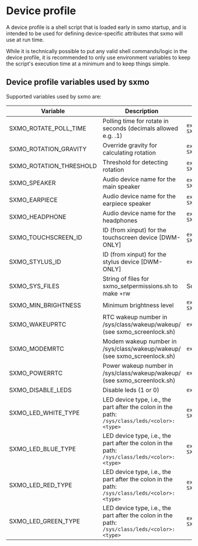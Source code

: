 # Device profile

A device profile is a shell script that is loaded early in sxmo startup, and is
intended to be used for defining device-specific attributes that sxmo will use
at run time.

While it is technically possible to put any valid shell commands/logic in the
device profile, it is recommended to only use environment variables to keep the
script's execution time at a minimum and to keep things simple.

## Device profile variables used by sxmo
Supported variables used by sxmo are:

| Variable                | Description                                                                             | Pinephone Defaults                                                               |
|-------------------------|-----------------------------------------------------------------------------------------|----------------------------------------------------------------------------------|
| SXMO_ROTATE_POLL_TIME   | Polling time for rotate in seconds (decimals allowed e.g. .1)                           | `export SXMO_ROTATE_POLL_TIME="1"`                                               |
| SXMO_ROTATION_GRAVITY   | Override gravity for calculating rotation                                               | `export SXMO_ROTATION_GRAVITY="500"`                                             |
| SXMO_ROTATION_THRESHOLD | Threshold for detecting rotation                                                        | `export SXMO_ROTATION_THRESHOLD="60"`                                            |
| SXMO_SPEAKER            | Audio device name for the main speaker                                                  | `export SXMO_SPEAKER="Speaker"`                                                  |
| SXMO_EARPIECE           | Audio device name for the earpiece speaker                                              | `export SXMO_EARPIECE="Earpiece"`                                                |
| SXMO_HEADPHONE          | Audio device name for the headphones                                                    | `export SXMO_HEADPHONE="Headphone"`                                              |
| SXMO_TOUCHSCREEN_ID     | ID (from xinput) for the touchscreen device [DWM-ONLY]                                  | `export SXMO_TOUCHSCREEN_ID="10"`                                                |
| SXMO_STYLUS_ID          | ID (from xinput) for the stylus device [DWM-ONLY]                                       | `export SXMO_STYLUS_ID="10"`                                                     |
| SXMO_SYS_FILES          | String of files for sxmo_setpermissions.sh to make +rw                                  | See sxmo_setpermissions.sh.                                                      |
| SXMO_MIN_BRIGHTNESS     | Minimum brightness level                                                                | `export SXMO_MIN_BRIGHTNESS="5"`                                                 |
| SXMO_WAKEUPRTC          | RTC wakeup number in /sys/class/wakeup/wakeup<number>/ (see sxmo_screenlock.sh)         | `export SXMO_WAKEUPRTC="1"`                                                      |
| SXMO_MODEMRTC           | Modem wakeup number in /sys/class/wakeup/wakeup<number>/ (see sxmo_screenlock.sh)       | `export SXMO_MODEMRTC="10"`                                                      |
| SXMO_POWERRTC           | Power wakeup number in /sys/class/wakeup/wakeup<number>/ (see sxmo_screenlock.sh)       | `export SXMO_POWERRTC="5"`                                                       |
| SXMO_DISABLE_LEDS       | Disable leds (1 or 0)                                                                   | `export SXMO_DISABLE_LEDS="0"`                                                   |
| SXMO_LED_WHITE_TYPE     | LED device type, i.e., the part after the colon in the path: `/sys/class/leds/<color>:<type>` | `export SXMO_LED_WHITE_TYPE="status"`                                       |
| SXMO_LED_BLUE_TYPE      | LED device type, i.e., the part after the colon in the path: `/sys/class/leds/<color>:<type>` | `export SXMO_LED_BLUE_TYPE="status"`                                        |
| SXMO_LED_RED_TYPE       | LED device type, i.e., the part after the colon in the path: `/sys/class/leds/<color>:<type>` | `export SXMO_LED_RED_TYPE="status"`                                         |
| SXMO_LED_GREEN_TYPE     | LED device type, i.e., the part after the colon in the path: `/sys/class/leds/<color>:<type>` | `export SXMO_LED_GREEN_TYPE="status"`                                       |
